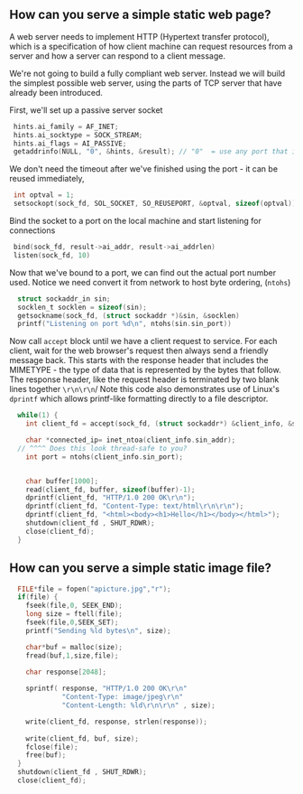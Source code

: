 ## How can you serve a simple static web page?

A web server needs to implement HTTP (Hypertext transfer protocol), which is a specification of how client machine can request resources from a server and how a server can respond to a client message.

We're not going to build a fully compliant web server. Instead we will build the simplest possible web server, using the parts of TCP server that have already been introduced.

First, we'll set up a passive server socket
```C
 hints.ai_family = AF_INET;
 hints.ai_socktype = SOCK_STREAM;
 hints.ai_flags = AI_PASSIVE;
 getaddrinfo(NULL, "0", &hints, &result); // "0"  = use any port that is free
```
We don't need the timeout after we've finished using the port - it can be reused immediately,
```C
 int optval = 1;
 setsockopt(sock_fd, SOL_SOCKET, SO_REUSEPORT, &optval, sizeof(optval));
```
Bind the socket to a port on the local machine and start listening for connections
```C
 bind(sock_fd, result->ai_addr, result->ai_addrlen)
 listen(sock_fd, 10)
```
Now that we've bound to a port, we can find out the actual port number used. Notice we need convert it from network to host byte ordering, (`ntohs`)
```C
  struct sockaddr_in sin;
  socklen_t socklen = sizeof(sin);
  getsockname(sock_fd, (struct sockaddr *)&sin, &socklen)
  printf("Listening on port %d\n", ntohs(sin.sin_port)) 
````
  
Now call `accept` block until we have a client request to service. For each client, wait for the web browser's request then always send a friendly message back. This starts with the response header that includes the MIMETYPE - the type of data that is represented by the bytes that follow. The response header, like the request header is terminated by two blank lines together `\r\n\r\n`/ Note this code also demonstrates use of Linux's `dprintf` which allows printf-like formatting directly to a file descriptor.
```C
  while(1) {
    int client_fd = accept(sock_fd, (struct sockaddr*) &client_info, &size);

    char *connected_ip= inet_ntoa(client_info.sin_addr);
  // ^^^^ Does this look thread-safe to you?
    int port = ntohs(client_info.sin_port);


    char buffer[1000];
    read(client_fd, buffer, sizeof(buffer)-1);
    dprintf(client_fd, "HTTP/1.0 200 OK\r\n");
    dprintf(client_fd, "Content-Type: text/html\r\n\r\n");
    dprintf(client_fd, "<html><body><h1>Hello</h1></body></html>");
    shutdown(client_fd , SHUT_RDWR);
    close(client_fd);
  }
```

## How can you serve a simple static image file?
```C
  FILE*file = fopen("apicture.jpg","r");
  if(file) {
    fseek(file,0, SEEK_END);
    long size = ftell(file);
    fseek(file,0,SEEK_SET);
    printf("Sending %ld bytes\n", size);

    char*buf = malloc(size);
    fread(buf,1,size,file);

    char response[2048];
    
    sprintf( response, "HTTP/1.0 200 OK\r\n"
             "Content-Type: image/jpeg\r\n"
             "Content-Length: %ld\r\n\r\n" , size);

    write(client_fd, response, strlen(response));
    
    write(client_fd, buf, size);
    fclose(file);
    free(buf);
  }		
  shutdown(client_fd , SHUT_RDWR);
  close(client_fd);
```